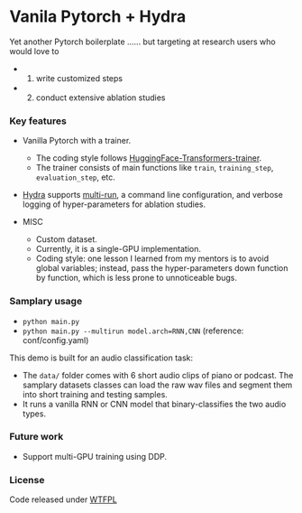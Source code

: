 # Vanila Pytorch + Hydra


Yet another Pytorch boilerplate ...... but targeting at research users who would love to 
- 1) write customized steps
- 2) conduct extensive ablation studies

### Key features

- Vanilla Pytorch with a trainer.
    - The coding style follows [HuggingFace-Transformers-trainer](https://huggingface.co/docs/transformers/main_classes/trainerm).
    - The trainer consists of main functions like `train`, `training_step`, `evaluation_step`, etc.
- [Hydra](https://hydra.cc/) supports [multi-run](https://hydra.cc/docs/tutorials/basic/running_your_app/multi-run/), a command line configuration, and verbose logging of hyper-parameters for ablation studies.

- MISC 
    - Custom dataset.
    - Currently, it is a single-GPU implementation.
    - Coding style: one lesson I learned from my mentors is to avoid global variables; instead, pass the hyper-parameters down function by function, which is less prone to unnoticeable bugs.

### Samplary usage
- `python main.py`
- `python main.py --multirun model.arch=RNN,CNN`
(reference: conf/config.yaml)

This demo is built for an audio classification task:
- The `data/` folder comes with 6 short audio clips of piano or podcast. The samplary datasets classes can load the raw wav files and segment them into short training and testing samples. 
- It runs a vanilla RNN or CNN model that binary-classifies the two audio types.

### Future work
- Support multi-GPU training using DDP.


### License
Code released under [WTFPL](http://www.wtfpl.net/)

